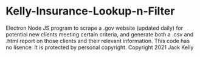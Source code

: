# Kelly-Insurance-Lookup-n-Filter
Electron Node JS program to scrape a .gov website (updated daily) for potential new clients meeting certain criteria, and generate both a .csv and .html report on those clients and their relevant information.
This code has no lisence. It is protected by personal copyright.
Copyright 2021 Jack Kelly